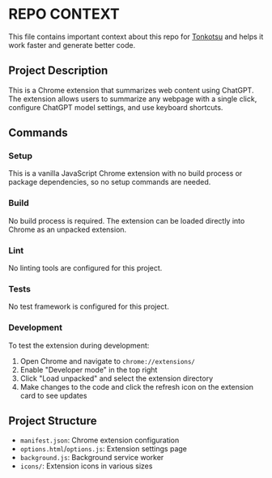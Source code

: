 # REPO CONTEXT
This file contains important context about this repo for [Tonkotsu](https://www.tonkotsu.ai) and helps it work faster and generate better code.

## Project Description
This is a Chrome extension that summarizes web content using ChatGPT. The extension allows users to summarize any webpage with a single click, configure ChatGPT model settings, and use keyboard shortcuts.

## Commands

### Setup
This is a vanilla JavaScript Chrome extension with no build process or package dependencies, so no setup commands are needed.

### Build
No build process is required. The extension can be loaded directly into Chrome as an unpacked extension.

### Lint
No linting tools are configured for this project.

### Tests
No test framework is configured for this project.

### Development
To test the extension during development:
1. Open Chrome and navigate to `chrome://extensions/`
2. Enable "Developer mode" in the top right
3. Click "Load unpacked" and select the extension directory
4. Make changes to the code and click the refresh icon on the extension card to see updates

## Project Structure
- `manifest.json`: Chrome extension configuration
- `options.html`/`options.js`: Extension settings page
- `background.js`: Background service worker
- `icons/`: Extension icons in various sizes